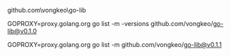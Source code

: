 github.com\vongkeo\go-lib

GOPROXY=proxy.golang.org go list -m -versions github.com/vongkeo/go-lib@v0.1.0

GOPROXY=proxy.golang.org go list -m github.com/vongkeo/go-lib@v0.1.1